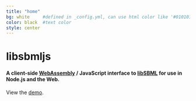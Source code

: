 ```yaml
---
title: "home"
bg: white     #defined in _config.yml, can use html color like '#010101'
color: black  #text color
style: center
---
```


# libsbmljs

#### A client-side [WebAssembly](https://webassembly.org/) / JavaScript interface to [libSBML](http://sbml.org/Software/libSBML) for use in Node.js and the Web.

View the [demo](https://libsbmljsdemo.github.io/).
